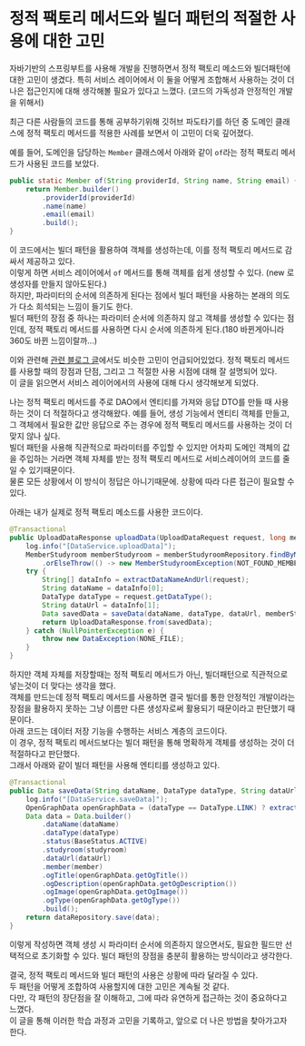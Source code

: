 # 정적 팩토리 메서드와 빌더 패턴의 적절한 사용에 대한 고민

자바기반의 스프링부트를 사용해 개발을 진행하면서 정적 팩토리 메소드와 빌더패턴에대한 고민이 생겼다.
특히 서비스 레이어에서 이 둘을 어떻게 조합해서 사용하는 것이 더 나은 접근인지에 대해 생각해볼 필요가 있다고 느꼈다. (코드의 가독성과 안정적인 개발을 위해서)  

최근 다른 사람들의 코드를 통해 공부하기위해 깃허브 파도타기를 하던 중 도메인 클래스에 정적 팩토리 메서드를 적용한 사례를 보면서 이 고민이 더욱 깊어졌다.

예를 들어, 도메인을 담당하는 `Member` 클래스에서 아래와 같이 `of`라는 정적 팩토리 메서드가 사용된 코드를 보았다.

```java
public static Member of(String providerId, String name, String email) {
    return Member.builder()
        .providerId(providerId)
        .name(name)
        .email(email)
        .build();
}
```

이 코드에서는 빌더 패턴을 활용하여 객체를 생성하는데, 이를 정적 팩토리 메서드로 감싸서 제공하고 있다.   
이렇게 하면 서비스 레이어에서 `of` 메서드를 통해 객체를 쉽게 생성할 수 있다. (new 로 생성자를 만들지 않아도된다.)  
하지만, 파라미터의 순서에 의존하게 된다는 점에서 빌더 패턴을 사용하는 본래의 의도가 다소 희석되는 느낌이 들기도 한다.  
빌더 패턴의 장점 중 하나는 파라미터 순서에 의존하지 않고 객체를 생성할 수 있다는 점인데, 정적 팩토리 메서드를 사용하면 다시 순서에 의존하게 된다.(180 바뀐게아니라 360도 바뀐 느낌이랄까...)    
  

이와 관련해 [관련 블로그 글](https://jiwondev.tistory.com/193)에서도 비슷한 고민이 언급되어있었다. 
정적 팩토리 메서드를 사용할 때의 장점과 단점, 그리고 그 적절한 사용 시점에 대해 잘 설명되어 있다.   
이 글을 읽으면서 서비스 레이어에서의 사용에 대해 다시 생각해보게 되었다.  

나는 정적 팩토리 메서드를 주로 DAO에서 엔티티를 가져와 응답 DTO를 만들 때 사용하는 것이 더 적절하다고 생각해왔다. 
예를 들어, 생성 기능에서 엔티티 객체를 만들고, 그 객체에서 필요한 값만 응답으로 주는 경우에 정적 팩토리 메서드를 사용하는 것이 더 맞지 않나 싶다.  
빌더 패턴을 사용해 직관적으로 파라미터를 주입할 수 있지만 어차피 도메인 객체의 값을 주입하는 거라면 객체 자체를 받는 정적 팩토리 메서드로 서비스레이어의 코드를 줄일 수 있기때문이다.  
물론 모든 상황에서 이 방식이 정답은 아니기때문에. 상황에 따라 다른 접근이 필요할 수 있다.
  
아래는 내가 실제로 정적 팩토리 메소드를 사용한 코드이다.  

  
```java
@Transactional
public UploadDataResponse uploadData(UploadDataRequest request, long memberId) {
    log.info("[DataService.uploadData]");
    MemberStudyroom memberStudyroom = memberStudyroomRepository.findByMemberIdAndStudyroomIdAndStatus(memberId, request.getStudyroomId(), BaseStatus.ACTIVE)
        .orElseThrow(() -> new MemberStudyroomException(NOT_FOUND_MEMBER_STUDYROOM));
    try {
        String[] dataInfo = extractDataNameAndUrl(request);
        String dataName = dataInfo[0];
        DataType dataType = request.getDataType();
        String dataUrl = dataInfo[1];
        Data savedData = saveData(dataName, dataType, dataUrl, memberStudyroom.getMember(), memberStudyroom.getStudyroom());
        return UploadDataResponse.from(savedData);
    } catch (NullPointerException e) {
        throw new DataException(NONE_FILE);
    }
}
```

하지만 객체 자체를 저장할때는 정적 팩토리 메서드가 아닌, 빌더패턴으로 직관적으로 넣는것이 더 맞다는 생각을 했다.  
객체를 만드는데 정적 팩토리 메서드를 사용하면 결국 빌더를 통한 안정적인 개발이라는 장점을 활용하지 못하는 그냥 이름만 다른 생성자로써 활용되기 때문이라고 판단했기 때문이다.    
아래 코드는 데이터 저장 기능을 수행하는 서비스 계층의 코드이다.  
이 경우, 정적 팩토리 메서드보다는 빌더 패턴을 통해 명확하게 객체를 생성하는 것이 더 적절하다고 판단했다.  
그래서 아래와 같이 빌더 패턴을 사용해 엔티티를 생성하고 있다.  
```java
@Transactional
public Data saveData(String dataName, DataType dataType, String dataUrl, Member member, Studyroom studyroom) {
    log.info("[DataService.saveData]");
    OpenGraphData openGraphData = (dataType == DataType.LINK) ? extractOpenGraphData(dataUrl) : new OpenGraphData(null, null, null, null);
    Data data = Data.builder()
        .dataName(dataName)
        .dataType(dataType)
        .status(BaseStatus.ACTIVE)
        .studyroom(studyroom)
        .dataUrl(dataUrl)
        .member(member)
        .ogTitle(openGraphData.getOgTitle())
        .ogDescription(openGraphData.getOgDescription())
        .ogImage(openGraphData.getOgImage())
        .ogType(openGraphData.getOgType())
        .build();
    return dataRepository.save(data);
}
```

이렇게 작성하면 객체 생성 시 파라미터 순서에 의존하지 않으면서도, 필요한 필드만 선택적으로 초기화할 수 있다. 빌더 패턴의 장점을 충분히 활용하는 방식이라고 생각한다.  

결국, 정적 팩토리 메서드와 빌더 패턴의 사용은 상황에 따라 달라질 수 있다.  
두 패턴을 어떻게 조합하여 사용할지에 대한 고민은 계속될 것 같다.  
다만, 각 패턴의 장단점을 잘 이해하고, 그에 따라 유연하게 접근하는 것이 중요하다고 느꼈다.  
이 글을 통해 이러한 학습 과정과 고민을 기록하고, 앞으로 더 나은 방법을 찾아가고자 한다.